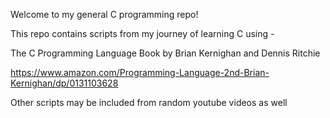 Welcome to my general C programming repo! 

This repo contains scripts from my journey of learning C using - 

The C Programming Language Book by Brian Kernighan and Dennis Ritchie

https://www.amazon.com/Programming-Language-2nd-Brian-Kernighan/dp/0131103628

Other scripts may be included from random youtube videos as well
